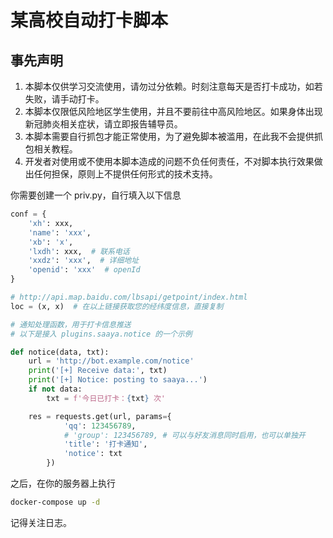 # 某高校自动打卡脚本

## 事先声明

1. 本脚本仅供学习交流使用，请勿过分依赖。时刻注意每天是否打卡成功，如若失败，请手动打卡。
2. 本脚本仅限低风险地区学生使用，并且不要前往中高风险地区。如果身体出现新冠肺炎相关症状，请立即报告辅导员。
3. 本脚本需要自行抓包才能正常使用，为了避免脚本被滥用，在此我不会提供抓包相关教程。
4. 开发者对使用或不使用本脚本造成的问题不负任何责任，不对脚本执行效果做出任何担保，原则上不提供任何形式的技术支持。

你需要创建一个 priv.py，自行填入以下信息

```python
conf = {
    'xh': xxx,
    'name': 'xxx',
    'xb': 'x',
    'lxdh': xxx,  # 联系电话
    'xxdz': 'xxx',  # 详细地址
    'openid': 'xxx'  # openId
}

# http://api.map.baidu.com/lbsapi/getpoint/index.html
loc = (x, x)  # 在以上链接获取您的经纬度信息，直接复制

# 通知处理函数，用于打卡信息推送
# 以下是接入 plugins.saaya.notice 的一个示例

def notice(data, txt):
    url = 'http://bot.example.com/notice'
    print('[+] Receive data:', txt)
    print('[+] Notice: posting to saaya...')
    if not data:
        txt = f'今日已打卡：{txt} 次'

    res = requests.get(url, params={
            'qq': 123456789,
            # 'group': 123456789, # 可以与好友消息同时启用，也可以单独开
            'title': '打卡通知',
            'notice': txt
        })
```

之后，在你的服务器上执行

```bash
docker-compose up -d
```

记得关注日志。
